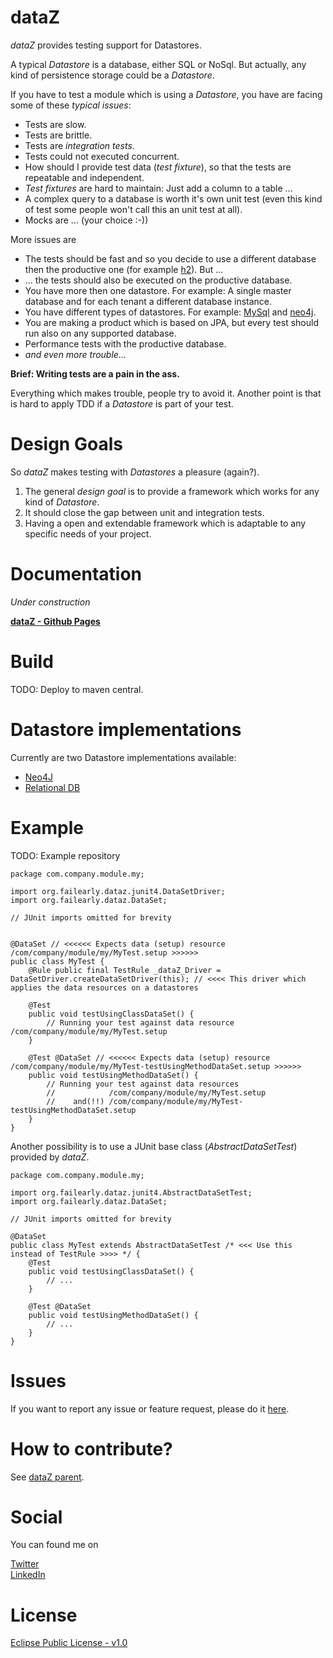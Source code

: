 dataZ
=====

_dataZ_ provides testing support for Datastores.

A typical _Datastore_ is a database, either SQL or NoSql. But actually, any kind of persistence storage could be a _Datastore_.

If you have to test a module which is using a _Datastore_, you have are facing some of these *typical issues*:

* Tests are slow.
* Tests are brittle.
* Tests are _integration tests_.
* Tests could not executed concurrent.
* How should I provide test data (_test fixture_), so that the tests are repeatable and independent.
* _Test fixtures_ are hard to maintain: Just add a column to a table ... 
* A complex query to a database is worth it's own unit test (even this kind of test some people won't call this an unit test at all).
* Mocks are ... (your choice :-))

More issues are

* The tests should be fast and so you decide to use a different database then the productive one (for example [h2](http://http://www.h2database.com/)). But ...
* ... the tests should also be executed on the productive database.
* You have more then one datastore. For example: A single master database and for each tenant a different database instance.
* You have different types of datastores. For example: [MySql](https://www.mysql.com/) and [neo4j](https://neo4j.com//).
* You are making a product which is based on JPA, but every test should run also on any supported database.
* Performance tests with the productive database.
* _and even more trouble..._

**Brief: Writing tests are a pain in the ass.**

Everything which makes trouble, people try to avoid it. Another point is that is hard to apply TDD if a _Datastore_ is
part of your test.

Design Goals
============

So _dataZ_ makes testing with _Datastores_ a pleasure (again?). 

1. The general _design goal_ is to provide a framework which works for any kind of _Datastore_. 
1. It should close the gap between unit and integration tests. 
1. Having a open and extendable framework which is adaptable to any specific needs of your project.


Documentation
=============

*Under construction*

**[dataZ - Github Pages](https://dataz.github.io/)**

Build
=====

TODO: Deploy to maven central.

Datastore implementations
=========================

Currently are two Datastore implementations available:

* [Neo4J](https://github.com/dataz/datastore-neo4j)
* [Relational DB](https://github.com/dataz/datastore-sql)


Example
=======

TODO: Example repository


    package com.company.module.my;

    import org.failearly.dataz.junit4.DataSetDriver;
    import org.failearly.dataz.DataSet;

    // JUnit imports omitted for brevity


    @DataSet // <<<<<< Expects data (setup) resource /com/company/module/my/MyTest.setup >>>>>>
    public class MyTest {
        @Rule public final TestRule _dataZ_Driver = DataSetDriver.createDataSetDriver(this); // <<<< This driver which applies the data resources on a datastores

        @Test
        public void testUsingClassDataSet() {
            // Running your test against data resource /com/company/module/my/MyTest.setup
        }

        @Test @DataSet // <<<<<< Expects data (setup) resource /com/company/module/my/MyTest-testUsingMethodDataSet.setup >>>>>>
        public void testUsingMethodDataSet() {
            // Running your test against data resources 
			//            /com/company/module/my/MyTest.setup 
			//    and(!!) /com/company/module/my/MyTest-testUsingMethodDataSet.setup
        }
    }


Another possibility is to use a JUnit base class (_AbstractDataSetTest_) provided by _dataZ_.


	package com.company.module.my;

	import org.failearly.dataz.junit4.AbstractDataSetTest;
	import org.failearly.dataz.DataSet;

	// JUnit imports omitted for brevity

	@DataSet
	public class MyTest extends AbstractDataSetTest /* <<< Use this instead of TestRule >>>> */ {
	    @Test
	    public void testUsingClassDataSet() {
	        // ...
	    }

	    @Test @DataSet
	    public void testUsingMethodDataSet() {
	        // ...
	    }
	}


Issues
======

If you want to report any issue or feature request, please do it [here](https://github.com/dataz/dataz-core/issues). 


How to contribute?
==================

See [dataZ parent](https://github.com/dataz/dataz-install).

Social
======

You can found me on

[Twitter](https://twitter.com/failearly)  
[LinkedIn](https://www.linkedin.com/in/markoumek)


License
=======

[Eclipse Public License - v1.0](http://www.eclipse.org/org/documents/epl-v10.html)


